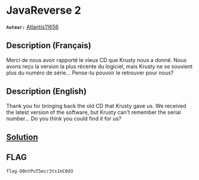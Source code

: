 # JavaReverse 2
**`Auteur:`** [Atlantis11656](https://github.com/MassinissaDjellouli)

## Description (Français)
Merci de nous avoir rapporté le vieux CD que Krusty nous a donné. Nous avons reçu la version la plus récente du logiciel, mais Krusty ne se souvient plus du numéro de série... Pense-tu pouvoir le retrouver pour nous?
## Description (English)
Thank you for bringing back the old CD that Krusty gave us. We received the latest version of the software, but Krusty can't remember the serial number... Do you think you could find it for us?
## [Solution](./Solution/WRITEUP.MD)
## FLAG
`flag-D0ntPuT5ecr3ts1nC0d3`